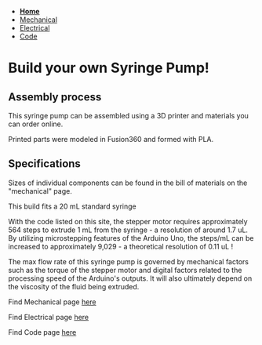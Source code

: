 - **[Home](/Thompson-Syringe-Pump/index)**
- [Mechanical](/Thompson-Syringe-Pump/mechanical)
- [Electrical](/Thompson-Syringe-Pump/electrical)
- [Code](/Thompson-Syringe-Pump/code)

# Build your own Syringe Pump!

## Assembly process

This syringe pump can be assembled using a 3D printer and materials you can order online.

Printed parts were modeled in Fusion360 and formed with PLA.

## Specifications

Sizes of individual components can be found in the bill of materials on the "mechanical" page.

This build fits a 20 mL standard syringe

With the code listed on this site, the stepper motor requires approximately 564 steps to extrude 1 mL from the syringe - a resolution of around 1.7 uL.
By utilizing microstepping features of the Arduino Uno, the steps/mL can be increased to approximately 9,029 - a theoretical resolution of 0.11 uL !

The max flow rate of this syringe pump is governed by mechanical factors such as the torque of the stepper motor and digital factors related to the processing speed of the Arduino's outputs. It will also ultimately depend on the viscosity of the fluid being extruded. 


Find Mechanical page [here](/Thompson-Syringe-Pump/mechanical)

Find Electrical page [here](/Thompson-Syringe-Pump/electrical)

Find Code page [here](/Thompson-Syringe-Pump/code)


